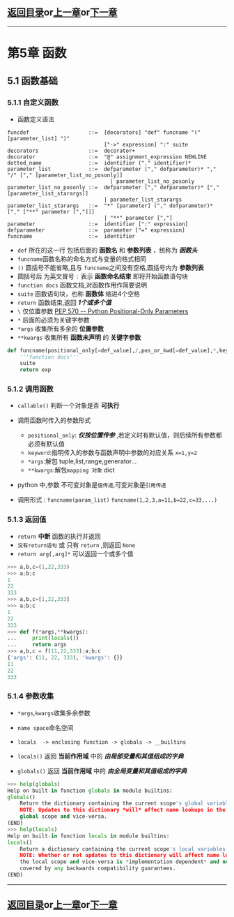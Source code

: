 ## [返回目录][catalogue]or[上一章][pre_chap]or[下一章][next_chap]
-----------------------------------------------------------------------------------

# 第5章 函数

## 5.1 函数基础

### 5.1.1 自定义函数

+ 函数定义语法
```pybnf
funcdef                   ::=  [decorators] "def" funcname "(" [parameter_list] ")"
                               ["->" expression] ":" suite
decorators                ::=  decorator+
decorator                 ::=  "@" assignment_expression NEWLINE
dotted_name               ::=  identifier ("." identifier)*
parameter_list            ::=  defparameter ("," defparameter)* "," "/" ["," [parameter_list_no_posonly]]
                                 | parameter_list_no_posonly
parameter_list_no_posonly ::=  defparameter ("," defparameter)* ["," [parameter_list_starargs]]
                               | parameter_list_starargs
parameter_list_starargs   ::=  "*" [parameter] ("," defparameter)* ["," ["**" parameter [","]]]
                               | "**" parameter [","]
parameter                 ::=  identifier [":" expression]
defparameter              ::=  parameter ["=" expression]
funcname                  ::=  identifier
```
+ `def` 所在的这一行 包括后面的 __函数名__ 和 __参数列表__ ，统称为 ___函数头___
+ `funcname`函数名称的命名方式与变量的格式相同
+ `()` 圆括号不能省略,且与 `funcname`之间没有空格,圆括号内为 __参数列表__ 
+ 圆括号后 为英文冒号 `:` 表示 __函数命名结束__ 即将开始函数语句块
+ `function docs` 函数文档,对函数作用作简要说明
+ `suite` 函数语句块，也称 __函数体__ 缩进4个空格
+ `return` 函数结束,返回 ___1个或多个值___ 
+ `\` 仅位置参数  [PEP 570 -- Python Positional-Only Parameters](https://www.python.org/dev/peps/pep-0570/#positional-only-parameters)
+ `*` 后面的必须为关键字参数
+ `*args` 收集所有多余的 **位置参数**
+ `**kwargs` 收集所有 **函数未声明** 的 **关键字参数**

```python
def funcname(positional_only[=def_value],/,pos_or_kwd[=def_value],*,keyword_only[=def_value],**kwargs):
    '''function docs'''
    suite
    return exp
```





### 5.1.2 调用函数

+ `callable()` 判断一个对象是否 **可执行**
+ 调用函数时传入的参数形式
	- `positional_only`: ***仅按位置传参*** ,若定义时有默认值，则后续所有参数都必须有默认值
	- `keyword`:指明传入的参数与函数声明中参数的对应关系 `x=1,y=2`
	- `*args`:解包 tuple,list,range,generator...
	- `**kwargs`:解包`mapping 对象` dict
+ python 中,参数 不可变对象是`值传递`,可变对象是`引用传递`

+ 调用形式 : `funcname(param_list)`
`funcname(1,2,3,a=11,b=22,c=33,...)`




### 5.1.3 返回值

+ `return` **中断** 函数的执行并返回
+ `没有return语句` 或 只有 `return` ,则返回 `None`
+ `return arg[,arg]*` 可以返回一个或多个值
```python
>>> a,b,c=(1,22,333)
>>> a;b;c
1
22
333
>>> a,b,c=[1,22,333]
>>> a;b;c
1
22
333
>>> def f(*args,**kwargs):
...     print(locals())
...     return args
>>> a,b,c = f(11,22,333);a;b;c
{'args': (11, 22, 333), 'kwargs': {}}
11
22
333
```





### 5.1.4 参数收集


+ `*args`,`kwargs`收集多余参数
+ `name space`命名空间
+ `locals  -> enclosing function -> globals -> __builtins`

+ `locals()` 返回 **当前作用域** 中的 ***由局部变量和其值组成的字典***
+ `globals()` 返回 **当前作用域** 中的 ***由全局变量和其值组成的字典***

```python
>>> help(globals)
Help on built-in function globals in module builtins:
globals()
    Return the dictionary containing the current scope's global variables.
    NOTE: Updates to this dictionary *will* affect name lookups in the current
    global scope and vice-versa.
(END)
>>> help(locals)
Help on built-in function locals in module builtins:
locals()
    Return a dictionary containing the current scope's local variables.
    NOTE: Whether or not updates to this dictionary will affect name lookups in
    the local scope and vice-versa is *implementation dependent* and not
    covered by any backwards compatibility guarantees.
(END)
```




-----------------------------------------------------------------------------------
## [返回目录][catalogue]or[上一章][pre_chap]or[下一章][next_chap]
[catalogue]: ../2021-01-21-chap5.md
[pre_chap]: ../2021-01-21-chap5.md
[next_chap]: chap5_2_function-is-object.md

